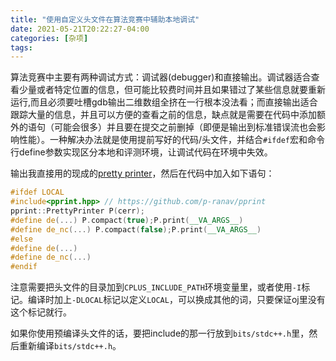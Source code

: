 ```yaml
---
title: "使用自定义头文件在算法竞赛中辅助本地调试"
date: 2021-05-21T20:22:27-04:00
categories: [杂项]
tags: 
---
```


算法竞赛中主要有两种调试方式：调试器(debugger)和直接输出。调试器适合查看少量或者特定位置的信息，但可能比较费时间并且如果错过了某些信息就要重新运行,而且必须要吐槽gdb输出二维数组全挤在一行根本没法看；而直接输出适合跟踪大量的信息，并且可以方便的查看之前的信息，缺点就是需要在代码中添加额外的语句（可能会很多）并且要在提交之前删掉（即便是输出到标准错误流也会影响性能）。一种解决办法就是使用提前写好的代码/头文件，并结合`#ifdef`宏和命令行define参数实现区分本地和评测环境，让调试代码在环境中失效。

输出我直接用的现成的[pretty printer](https://github.com/p-ranav/pprint)，然后在代码中加入如下语句：

```cpp
#ifdef LOCAL
#include<pprint.hpp> // https://github.com/p-ranav/pprint
pprint::PrettyPrinter P(cerr);
#define de(...) P.compact(true);P.print(__VA_ARGS__)
#define de_nc(...) P.compact(false);P.print(__VA_ARGS__)
#else
#define de(...)
#define de_nc(...)
#endif
```

注意需要把头文件的目录加到`CPLUS_INCLUDE_PATH`环境变量里，或者使用`-I`标记。编译时加上`-DLOCAL`标记以定义`LOCAL`，可以换成其他的词，只要保证oj里没有这个标记就行。

如果你使用预编译头文件的话，要把include的那一行放到`bits/stdc++.h`里，然后重新编译`bits/stdc++.h`。
